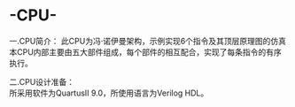 # -CPU-
一.CPU简介：
   此CPU为冯·诺伊曼架构，示例实现6个指令及其顶层原理图的仿真
   本CPU内部主要由五大部件组成，每个部件的相互配合，实现了每条指令的有序执行。

二.CPU设计准备：     
   所采用软件为QuartusII 9.0，所使用语言为Verilog HDL。

